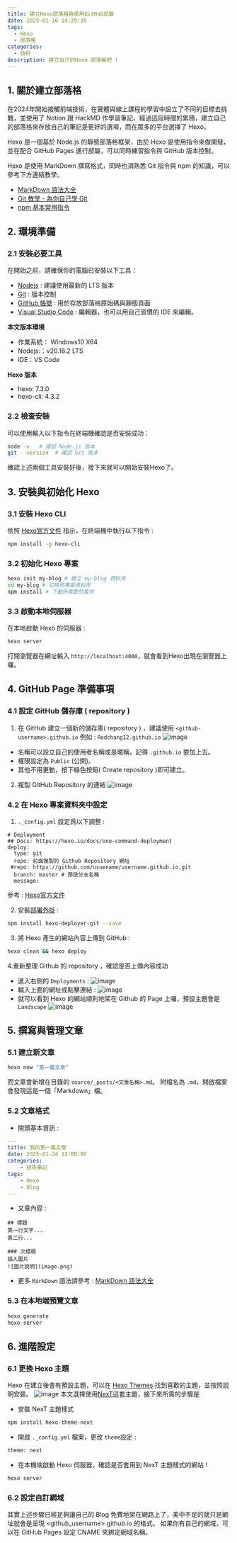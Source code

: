 ```yaml
---
title: 建立Hexo部落格與使用GitHub部屬
date: 2025-01-16 14:29:35
tags:
  - Hexo
  - 部落格
categories:
  - 技術
description: 建立自己的Hexo 部落格吧 !
---
```



## 1. 關於建立部落格
在2024年開始接觸前端技術，在實體與線上課程的學習中設立了不同的目標去挑戰，並使用了 Notion 跟 HackMD 作學習筆記，經過這段時間的累積，建立自己的部落格來存放自己的筆記是更好的選項，而在眾多的平台選擇了 Hexo。

Hexo 是一個基於 Node.js 的靜態部落格框架，由於 Hexo 是使用指令來做開發，並在配合 GitHub Pages 進行部屬，可以同時練習指令與 GitHub 版本控制。

Hexo 是使用 MarkDown 撰寫格式，同時也須熟悉 Git 指令與 npm 的知識，可以參考下方連結教學。


* [MarkDown 語法大全](https://hackmd.io/@eMP9zQQ0Qt6I8Uqp2Vqy6w/SyiOheL5N/%2FBVqowKshRH246Q7UDyodFA)
* [Git 教學 - 為你自己學 Git](https://gitbook.tw/)
* [npm 基本常用指令](https://seanacnet.com/npm/npm-common-commands/)

## 2. 環境準備

### 2.1 安裝必要工具
在開始之前，請確保你的電腦已安裝以下工具：
* [Nodejs](https://nodejs.org/en/) : 建議使用最新的 LTS 版本
* [Git](https://git-scm.com/) : 版本控制
* [GitHub 帳號](https://github.com/) : 用於存放部落格原始碼與靜態頁面
* [Visual Studio Code](https://code.visualstudio.com/) : 編輯器，也可以用自己習慣的 IDE 來編輯。

**本文版本環境**
* 作業系統： Windows10 X64
* Nodejs:：v20.18.2 LTS
* IDE：VS Code

**Hexo 版本**
* hexo: 7.3.0
* hexo-cli: 4.3.2

### 2.2 檢查安裝

可以使用輸入以下指令在終端機確認是否安裝成功：
```bash
node -v   # 確認 Node.js 版本
git --version  # 確認 Git 版本
```

確認上述兩個工具安裝好後，接下來就可以開始安裝Hexo了。


## 3. 安裝與初始化 Hexo

### 3.1 安裝 Hexo CLI
依照 [Hexo官方文件](https://hexo.io/zh-tw/docs/#%E5%AE%89%E8%A3%9D) 指示，在終端機中執行以下指令 : 


```bash
npm install -g hexo-cli
```

### 3.2 初始化 Hexo 專案
``` bash
hexo init my-blog # 建立 my-blog 資料夾
cd my-blog # 切換到專案資料夾
npm install # 下載所需要的套件
```

### 3.3 啟動本地伺服器
在本地啟動 Hexo 的伺服器 :
```bash
hexo server
```

打開瀏覽器在網址輸入 `http://localhost:4000`，就會看到Hexo出現在瀏覽器上囉。

## 4. GitHub Page 準備事項

### 4.1 設定 GitHub 儲存庫 ( repository )

1. 在 GitHub 建立一個新的儲存庫( repository ) ，建議使用 `<github-username>.github.io`
例如 : `Rodchang12.github.io`
![image](https://hackmd.io/_uploads/SJ6bGcx_Je.png)

* 名稱可以設立自己的使用者名稱或是暱稱，記得 `.github.io` 要加上去。
* 權限設定為 `Public` (公開)。
* 其他不用更動，按下綠色按鈕( Create repository )即可建立。

2. 複製 GitHub Repository 的連結
![image](https://hackmd.io/_uploads/Sy2BqjedJl.png)

### 4.2 在 Hexo 專案資料夾中設定
1. `._config.yml` 設定爲以下調整 : 
```yaml=
# Deployment
## Docs: https://hexo.io/docs/one-command-deployment
deploy:
  type: git
  repo: 前面複製的 Github Repository 網址 
 #repo: https://github.com/usuename/username.github.io.git
  branch: master # 預設分支名稱
  message:
```
參考 : [Hexo官方文件](https://hexo.io/zh-tw/docs/one-command-deployment#Git)

2. 安裝[部署外掛](https://github.com/hexojs/hexo-deployer-git) : 
```bash
npm install hexo-deployer-git --save
```
3. 將 Hexo 產生的網站內容上傳到 GitHub : 
```bash
hexo clean && hexo deploy
```

4.重新整理 Github 的 repository ，確認是否上傳內容成功 
* 進入右側的 `Deployments` :
![image](https://hackmd.io/_uploads/r1B5k2lO1l.png)
* 輸入上面的網址或點擊連結 : 
![image](https://hackmd.io/_uploads/HkCDg2gu1l.png)
* 就可以看到 Hexo 的網站順利地架在 Github 的 Page 上囉，預設主題會是 `Landscape`
![image](https://hackmd.io/_uploads/SyLB-hgd1x.png)


## 5. 撰寫與管理文章
### 5.1 建立新文章
```bash
hexo new "第一篇文章"
```
而文章會新增在目錄的 `source/_posts/<文章名稱>.md`。
附檔名為 `.md`，開啟檔案會發現這是一個「Markdown」檔。

### 5.2 文章格式
* 開頭基本資訊 : 
```yaml
---
title: 我的第一篇文章
date: 2025-01-24 12:00:00
categories: 
    - 技術筆記
tags: 
    - Hexo
    - Blog
---
```

* 文章內容 : 
```yaml=
## 標題
第一行文字...
第二行...

### 次標題
插入圖片
![圖片說明](image.png)
```
* 更多 `MarkDown` 語法請參考 : [MarkDown 語法大全](https://hackmd.io/@eMP9zQQ0Qt6I8Uqp2Vqy6w/SyiOheL5N/%2FBVqowKshRH246Q7UDyodFA)



### 5.3 在本地端預覽文章
```bash
hexo generate
hexo server
```


## 6. 進階設定
### 6.1 更換 Hexo 主題
Hexo 在建立後會有預設主題，可以在 [Hexo Themes](https://hexo.io/themes/) 找到喜歡的主題，並按照說明安裝。
![image](https://hackmd.io/_uploads/SJGGNnxOkx.png)
本文選擇使用[NexT](https://github.com/next-theme/hexo-theme-next)這套主題，接下來所需的步驟是

* 安裝 NexT 主題樣式
```bash
npm install hexo-theme-next
```

* 開啟 `._config.yml` 檔案，更改 `theme`設定 : 
```bash
theme: next
```

* 在本機端啟動 Hexo 伺服器，確認是否套用到 NexT 主題樣式的網站 !
```bash
hexo server
```

### 6.2 設定自訂網域
其實上述步驟已經足夠讓自己的 Blog 免費地架在網路上了，美中不足的就只是網址就會是呈現 <github_username>.github.io 的格式。
如果你有自己的網域，可以在 GitHub Pages 設定 CNAME 來綁定網域名稱。





